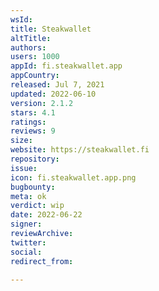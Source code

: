 ```yaml
---
wsId: 
title: Steakwallet
altTitle: 
authors: 
users: 1000
appId: fi.steakwallet.app
appCountry: 
released: Jul 7, 2021
updated: 2022-06-10
version: 2.1.2
stars: 4.1
ratings: 
reviews: 9
size: 
website: https://steakwallet.fi
repository: 
issue: 
icon: fi.steakwallet.app.png
bugbounty: 
meta: ok
verdict: wip
date: 2022-06-22
signer: 
reviewArchive: 
twitter: 
social: 
redirect_from: 

---
```


